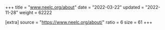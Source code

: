 +++
title = "www.neelc.org/about"
date = "2022-03-22"
updated = "2022-11-28"
weight = 62222

[extra]
source = "https://www.neelc.org/about/"
ratio = 6
size = 61
+++
